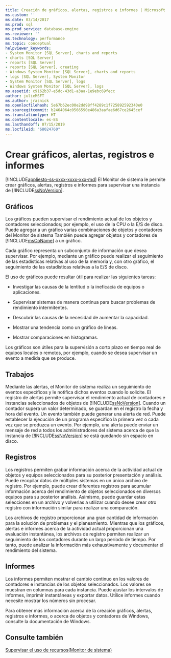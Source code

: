 ```yaml
---
title: Creación de gráficos, alertas, registros e informes | Microsoft Docs
ms.custom: ''
ms.date: 03/14/2017
ms.prod: sql
ms.prod_service: database-engine
ms.reviewer: ''
ms.technology: performance
ms.topic: conceptual
helpviewer_keywords:
- System Monitor [SQL Server], charts and reports
- charts [SQL Server]
- reports [SQL Server]
- reports [SQL Server], creating
- Windows System Monitor [SQL Server], charts and reports
- logs [SQL Server], System Monitor
- System Monitor [SQL Server], logs
- Windows System Monitor [SQL Server], logs
ms.assetid: c9162b37-e5dc-43d1-a3aa-1e9ebc69fecc
author: julieMSFT
ms.author: jrasnick
ms.openlocfilehash: 5e67b62ec00e2dd98ff4289c1f725892592340e0
ms.sourcegitcommit: b2464064c0566590e486a3aafae6d67ce2645cef
ms.translationtype: HT
ms.contentlocale: es-ES
ms.lasthandoff: 07/15/2019
ms.locfileid: "68024760"
---
```

# <a name="create-charts-alerts-logs-and-reports"></a>Crear gráficos, alertas, registros e informes
[!INCLUDE[appliesto-ss-xxxx-xxxx-xxx-md](../../includes/appliesto-ss-xxxx-xxxx-xxx-md.md)]
  El Monitor de sistema le permite crear gráficos, alertas, registros e informes para supervisar una instancia de [!INCLUDE[ssNoVersion](../../includes/ssnoversion-md.md)].  
  
## <a name="charts"></a>Gráficos  
 Los gráficos pueden supervisar el rendimiento actual de los objetos y contadores seleccionados; por ejemplo, el uso de la CPU o la E/S de disco. Puede agregar a un gráfico varias combinaciones de objetos y contadores del Monitor de sistema También puede agregar objetos y contadores de [!INCLUDE[msCoName](../../includes/msconame-md.md)] a un gráfico.  
  
 Cada gráfico representa un subconjunto de información que desea supervisar. Por ejemplo, mediante un gráfico puede realizar el seguimiento de las estadísticas relativas al uso de la memoria y, con otro gráfico, el seguimiento de las estadísticas relativas a la E/S de disco.  
  
 El uso de gráficos puede resultar útil para realizar las siguientes tareas:  
  
-   Investigar las causas de la lentitud o la ineficacia de equipos o aplicaciones.  
  
-   Supervisar sistemas de manera continua para buscar problemas de rendimiento intermitentes.  
  
-   Descubrir las causas de la necesidad de aumentar la capacidad.  
  
-   Mostrar una tendencia como un gráfico de líneas.  
  
-   Mostrar comparaciones en histogramas.  
  
 Los gráficos son útiles para la supervisión a corto plazo en tiempo real de equipos locales o remotos, por ejemplo, cuando se desea supervisar un evento a medida que se produce.  
  
## <a name="alerts"></a>Trabajos  
 Mediante las alertas, el Monitor de sistema realiza un seguimiento de eventos específicos y le notifica dichos eventos cuando lo solicite. El registro de alertas permite supervisar el rendimiento actual de contadores e instancias seleccionados de objetos de [!INCLUDE[ssNoVersion](../../includes/ssnoversion-md.md)]. Cuando un contador supera un valor determinado, se guardan en el registro la fecha y hora del evento. Un evento también puede generar una alerta de red. Puede establecer la ejecución de un programa específico la primera vez o cada vez que se produzca un evento. Por ejemplo, una alerta puede enviar un mensaje de red a todos los administradores del sistema acerca de que la instancia de [!INCLUDE[ssNoVersion](../../includes/ssnoversion-md.md)] se está quedando sin espacio en disco.  
  
## <a name="logs"></a>Registros  
 Los registros permiten grabar información acerca de la actividad actual de objetos y equipos seleccionados para su posterior presentación y análisis. Puede recopilar datos de múltiples sistemas en un único archivo de registro. Por ejemplo, puede crear diferentes registros para acumular información acerca del rendimiento de objetos seleccionados en diversos equipos para su posterior análisis. Asimismo, puede guardar estas selecciones en un archivo y volverlas a utilizar cuando desee crear otro registro con información similar para realizar una comparación.  
  
 Los archivos de registro proporcionan una gran cantidad de información para la solución de problemas y el planeamiento. Mientras que los gráficos, alertas e informes acerca de la actividad actual proporcionan una evaluación instantánea, los archivos de registro permiten realizar un seguimiento de los contadores durante un largo período de tiempo. Por tanto, puede analizar la información más exhaustivamente y documentar el rendimiento del sistema.  
  
## <a name="reports"></a>Informes  
 Los informes permiten mostrar el cambio continuo en los valores de contadores e instancias de los objetos seleccionados. Los valores se muestran en columnas para cada instancia. Puede ajustar los intervalos de informes, imprimir instantáneas y exportar datos. Utilice informes cuando necesite mostrar los números sin procesar.  
  
 Para obtener más información acerca de la creación gráficos, alertas, registros e informes, o acerca de objetos y contadores de Windows, consulte la documentación de Windows.  
  
## <a name="see-also"></a>Consulte también  
 [Supervisar el uso de recursos&#40;Monitor de sistema&#41;](../../relational-databases/performance-monitor/monitor-resource-usage-system-monitor.md)  
  
  
